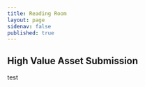 ```yaml
---
title: Reading Room
layout: page
sidenav: false
published: true
---
```

## High Value Asset Submission 

test

